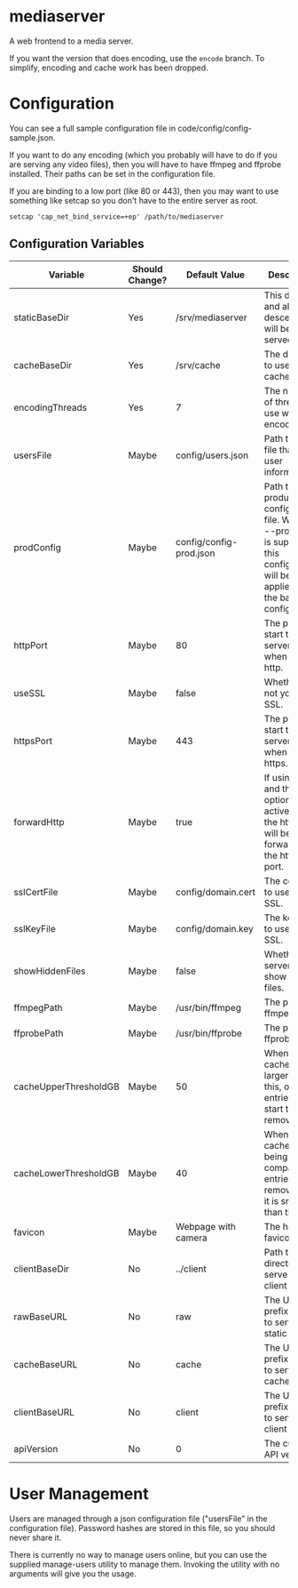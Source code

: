 mediaserver
============

A web frontend to a media server.

If you want the version that does encoding, use the `encode` branch.
To simplify, encoding and cache work has been dropped.

# Configuration

You can see a full sample configuration file in code/config/config-sample.json.

If you want to do any encoding (which you probably will have to do if you are serving any video files), then you will have to have ffmpeg and ffprobe installed.
Their paths can be set in the configuration file.

If you are binding to a low port (like 80 or 443), then you may want to use something like setcap so you don't have to the entire server as root.

```
setcap 'cap_net_bind_service=+ep' /path/to/mediaserver
```

## Configuration Variables

| Variable              | Should Change? | Default Value           | Description
|-----------------------|----------------|-------------------------|------------
| staticBaseDir         | Yes            | /srv/mediaserver        | This directory and all descendants will be served.
| cacheBaseDir          | Yes            | /srv/cache              | The directory to use as a cache.
| encodingThreads       | Yes            | 7                       | The number of threads to use while encoding.
| usersFile             | Maybe          | config/users.json       | Path to the file that holds user information.
| prodConfig            | Maybe          | config/config-prod.json | Path to the production configuration file. When the --prod flag is supplied, this configuration will be applied after the base configuration.
| httpPort              | Maybe          | 80                      | The port to start the server on when using http.
| useSSL                | Maybe          | false                   | Whether or not yo use SSL.
| httpsPort             | Maybe          | 443                     | The port to start the server on when using https.
| forwardHttp           | Maybe          | true                    | If using https and this option is active, then the http port will be forwarded to the https port.
| sslCertFile           | Maybe          | config/domain.cert      | The cert file to use for SSL.
| sslKeyFile            | Maybe          | config/domain.key       | The key file to use for SSL.
| showHiddenFiles       | Maybe          | false                   | Whether the server should show hidden files.
| ffmpegPath            | Maybe          | /usr/bin/ffmpeg         | The path to ffmpeg.
| ffprobePath           | Maybe          | /usr/bin/ffprobe        | The path to ffprobe.
| cacheUpperThresholdGB | Maybe          | 50                      | When the cache grows larger then this, old entries will start to be removed.
| cacheLowerThresholdGB | Maybe          | 40                      | When the cache is being compacted, entries will be removed until it is smaller than this.
| favicon               | Maybe          | Webpage with camera     | The hex for favicon.ico.
| clientBaseDir         | No             | ../client               | Path to the directory to serve the client from.
| rawBaseURL            | No             | raw                     | The URL prefix to use to serve static files.
| cacheBaseURL          | No             | cache                   | The URL prefix to use to serve cached files.
| clientBaseURL         | No             | client                  | The URL prefix to use to serve client files.
| apiVersion            | No             | 0                       | The current API version.

# User Management

Users are managed through a json configuration file ("usersFile" in the configuration file).
Password hashes are stored in this file, so you should never share it.

There is currently no way to manage users online, but you can use the supplied manage-users utility to manage them.
Invoking the utility with no arguments will give you the usage.
